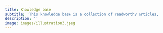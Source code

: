```yaml
---
title: Knowledge base
subtitle: 'This knowledge base is a collection of readworthy articles, books and other publications from various disciplines. Each piece of writing has been summarized and reviewed by our team.'
description: ''
image: images/illustration3.jpeg
---
```

